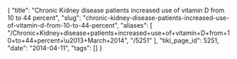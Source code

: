 {
    "title": "Chronic Kidney disease patients increased use of vitamin D from 10 to 44 percent",
    "slug": "chronic-kidney-disease-patients-increased-use-of-vitamin-d-from-10-to-44-percent",
    "aliases": [
        "/Chronic+Kidney+disease+patients+increased+use+of+vitamin+D+from+10+to+44+percent+\u2013+March+2014",
        "/5251"
    ],
    "tiki_page_id": 5251,
    "date": "2014-04-11",
    "tags": []
}